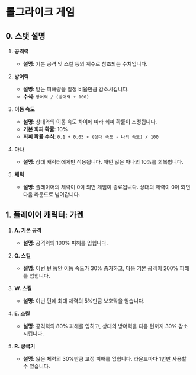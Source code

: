 # 롤그라이크 게임

## 0. 스탯 설명

1. **공격력**

   - **설명**: 기본 공격 및 스킬 등의 계수로 참조되는 수치입니다.

2. **방어력**

   - **설명**: 받는 피해량을 일정 비율만큼 감소시킵니다.
   - **수식**: `방어력 / (방어력 + 100)`

3. **이동 속도**

   - **설명**: 상대와의 이동 속도 차이에 따라 회피 확률이 조정됩니다.
   - **기본 회피 확률**: 10%
   - **회피 확률 수식**: `0.1 + 0.05 × (상대 속도 - 나의 속도) / 100`

4. **마나**

   - **설명**: 상대 캐릭터에게만 적용됩니다. 매턴 잃은 마나의 10%를 회복합니다.

5. **체력**
   - **설명**: 플레이어의 체력이 0이 되면 게임이 종료됩니다. 상대의 체력이 0이 되면 다음 라운드로 넘어갑니다.

## 1. 플레이어 캐릭터: 가렌

1. **A. 기본 공격**

   - **설명**: 공격력의 100% 피해를 입힙니다.

2. **Q. 스킬**

   - **설명**: 이번 턴 동안 이동 속도가 30% 증가하고, 다음 기본 공격이 200% 피해를 입힙니다.

3. **W. 스킬**

   - **설명**: 이번 턴에 최대 체력의 5%만큼 보호막을 얻습니다.

4. **E. 스킬**

   - **설명**: 공격력의 80% 피해를 입히고, 상대의 방어력을 다음 턴까지 30% 감소시킵니다.

5. **R. 궁극기**
   - **설명**: 잃은 체력의 30%만큼 고정 피해를 입힙니다. 라운드마다 1번만 사용할 수 있습니다.
